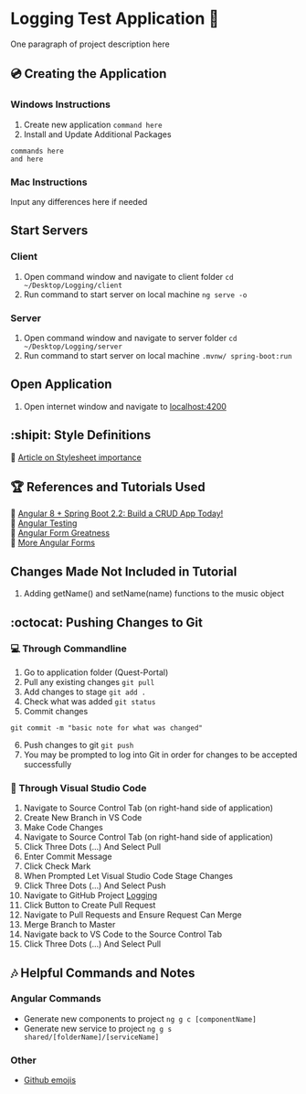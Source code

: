 # Logging Test Application :flags:
One paragraph of project description here<br />

## :cd: Creating the Application
### Windows Instructions
1. Create new application
```command here ```
2. Install and Update Additional Packages
```
commands here
and here
```


### Mac Instructions 
Input any differences here if needed

## Start Servers
### Client 
1. Open command window and navigate to client folder
```cd ~/Desktop/Logging/client```
2. Run command to start server on local machine
```ng serve -o```
### Server
1. Open command window and navigate to server folder
```cd ~/Desktop/Logging/server```
2. Run command to start server on local machine
```.mvnw/ spring-boot:run```

## Open Application
1. Open internet window and navigate to [localhost:4200](localhost:4200)

## :shipit: Style Definitions
:link: [Article on Stylesheet importance](https://designmodo.com/create-style-guides/)<br />
## :trophy: References and Tutorials Used
:link: [Angular 8 + Spring Boot 2.2: Build a CRUD App Today!](https://developer.okta.com/blog/2019/05/13/angular-8-spring-boot-2)<br />
:link: [Angular Testing](https://angular.io/guide/testing)<br />
:link: [Angular Form Greatness](https://angular.io/guide/reactive-forms)<br />
:link: [More Angular Forms](https://angular.io/guide/forms)<br />
## Changes Made Not Included in Tutorial
1. Adding getName() and setName(name) functions to the music object

## :octocat: Pushing Changes to Git
###  :computer: Through Commandline
1. Go to application folder (Quest-Portal)
2. Pull any existing changes
```git pull```
3. Add changes to stage
```git add .```
4. Check what was added
```git status```
5. Commit changes
```
git commit -m "basic note for what was changed"
```
6. Push changes to git
```git push```
7. You may be prompted to log into Git in order for changes to be accepted successfully

### :crystal_ball: Through Visual Studio Code
1. Navigate to Source Control Tab (on right-hand side of application)
1. Create New Branch in VS Code
1. Make Code Changes
1. Navigate to Source Control Tab (on right-hand side of application)
1. Click Three Dots (...) And Select Pull
1. Enter Commit Message
1. Click Check Mark
1. When Prompted Let Visual Studio Code Stage Changes
1. Click Three Dots (...) And Select Push
1. Navigate to GitHub Project [Logging](https://github.com/MandaMai/Logging)
1. Click Button to Create Pull Request
1. Navigate to Pull Requests and Ensure Request Can Merge
1. Merge Branch to Master
1. Navigate back to VS Code to the Source Control Tab
1. Click Three Dots (...) And Select Pull

## :notes: Helpful Commands and Notes
### Angular Commands
* Generate new components to project ```ng g c [componentName]```
* Generate new service to project ```ng g s shared/[folderName]/[serviceName]```
### Other
* [Github emojis](https://gist.github.com/rxaviers/7360908)